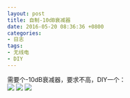 ```yaml
---
layout: post
title: 自制-10dB衰减器
date: 2016-05-20 08:36:36 +0800
categories:
- 日志
tags:
- 无线电
- DIY
---
```


需要个-10dB衰减器，要求不高，DIY一个：    
![](http://i1328.photobucket.com/albums/w532/xwlogic/3_zpsj0j9bvtk.png)
![](http://i1328.photobucket.com/albums/w532/xwlogic/2_zpsjwvmcuak.jpg)
![](http://i1328.photobucket.com/albums/w532/xwlogic/1_zps46nmmiyg.png)
